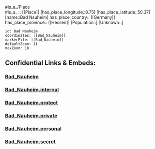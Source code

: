 ﻿---
location: [50.37,8.75] 
mapzoom: [7,12] 
mapmarker: city 
type: City
tags:
- geo/City


SpocWebEntityId: 28966
isDeleted: false
confidential: public

---
#is_a_/Place  
#is_a_ :: [[Place]] 
[has_place_longitude::8.75] 
[has_place_latitude::50.37] 
[name::Bad Nauheim] 
has_place_country:: [[Germany]]  
has_place_province:: [[Hessen]] 
[Population::] 
[Unknown::] 


```leaflet
id: Bad Nauheim
coordinates: [[Bad_Nauheim]] 
markerFile: [[Bad_Nauheim]] 
defaultZoom: 11 
maxZoom: 18
```


## Confidential Links & Embeds: 

### [Bad_Nauheim](/_public/Earth/Continent/Europe/Europe~Central/Germany/Germany~West/Hessen/counties~Hessen/Wetteraukreis/cities~Wetteraukreis/Bad_Nauheim.md) 

### [Bad_Nauheim.internal](/_internal/Earth/Continent/Europe/Europe~Central/Germany/Germany~West/Hessen/counties~Hessen/Wetteraukreis/cities~Wetteraukreis/Bad_Nauheim.internal.md) 

### [Bad_Nauheim.protect](/_protect/Earth/Continent/Europe/Europe~Central/Germany/Germany~West/Hessen/counties~Hessen/Wetteraukreis/cities~Wetteraukreis/Bad_Nauheim.protect.md) 

### [Bad_Nauheim.private](/_private/Earth/Continent/Europe/Europe~Central/Germany/Germany~West/Hessen/counties~Hessen/Wetteraukreis/cities~Wetteraukreis/Bad_Nauheim.private.md) 

### [Bad_Nauheim.personal](/_personal/Earth/Continent/Europe/Europe~Central/Germany/Germany~West/Hessen/counties~Hessen/Wetteraukreis/cities~Wetteraukreis/Bad_Nauheim.personal.md) 

### [Bad_Nauheim.secret](/_secret/Earth/Continent/Europe/Europe~Central/Germany/Germany~West/Hessen/counties~Hessen/Wetteraukreis/cities~Wetteraukreis/Bad_Nauheim.secret.md) 

